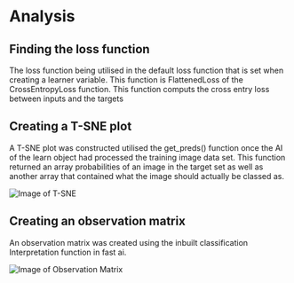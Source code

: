 # Analysis

## Finding the loss function
The loss function being utilised in the default loss function that is set when creating a learner variable. This function is FlattenedLoss of the CrossEntropyLoss function. This function computs the cross entry loss between inputs and the targets

## Creating a T-SNE plot
A T-SNE plot was constructed utilised the get_preds() function once the AI of the learn object had processed the training image data set. This function returned an array probabilities of an image in the target set as well as another array that contained what the image should actually be classed as.

![Image of T-SNE](~/images/SNE.png)

## Creating an observation matrix
An observation matrix was created using the inbuilt classification Interpretation function in fast ai.

![Image of Observation Matrix](~/images/observation.png)
